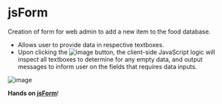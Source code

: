 # jsForm

Creation of form for web admin to add a new item to the food database.

- Allows user to provide data in respective textboxes.
- Upon clicking the ![image](https://user-images.githubusercontent.com/33170550/50401473-d5e6bb80-07c9-11e9-89f2-5ebbef0f594c.png) button, the client-side JavaScript logic will inspect all textboxes to determine for any empty data, and output messages to inform user on the fields that requires data inputs.

![image](https://user-images.githubusercontent.com/33170550/50401449-b51e6600-07c9-11e9-843c-6b7666cd410f.png)


**Hands on [jsForm](https://pewcodes.github.io/jsForm/)**!



